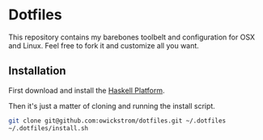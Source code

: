 # Dotfiles

This repository contains my barebones toolbelt and configuration for OSX and
Linux. Feel free to fork it and customize all you want.

## Installation

First download and install the [Haskell Platform](https://www.haskell.org/platform/).

Then it's just a matter of cloning and running the install script.

```bash
git clone git@github.com:owickstrom/dotfiles.git ~/.dotfiles
~/.dotfiles/install.sh
```
